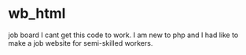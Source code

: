 # wb_html
job board
I cant get this code to work. I am new to php and I had like to make a job website for semi-skilled workers.

